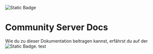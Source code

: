 ![Static Badge](https://img.shields.io/badge/Community_Server_Docs-%231B9F8E?style=for-the-badge&logo=readme&logoColor=000&link=https%3A%2F%2Fserver.castcrafter.de%2F)

# Community Server Docs

Wie du zu dieser Dokumentation beitragen kannst, erfährst du auf der ![Static Badge](https://img.shields.io/badge/Dokumentationsseite-%231B9F8E?style=flat&logo=readme&logoColor=000&link=https%3A%2F%2Fserver.castcrafter.de%2Fdoc-contribution.html).
test

